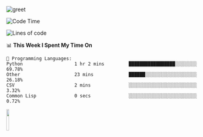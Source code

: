 ![greet](https://user-images.githubusercontent.com/44234583/146624354-9d461392-3676-4e7a-b12f-debc7319f53b.gif) 


<!--START_SECTION:waka-->
![Code Time](http://img.shields.io/badge/Code%20Time-397%20hrs%2048%20mins-blue)

![Lines of code](https://img.shields.io/badge/From%20Hello%20World%20I%27ve%20Written-443%20Thousand%20lines%20of%20code-blue)

📊 **This Week I Spent My Time On** 

```text
💬 Programming Languages: 
Python                   1 hr 2 mins         █████████████████░░░░░░░░   69.78% 
Other                    23 mins             ██████░░░░░░░░░░░░░░░░░░░   26.18% 
CSV                      2 mins              ░░░░░░░░░░░░░░░░░░░░░░░░░   3.32% 
Common Lisp              0 secs              ░░░░░░░░░░░░░░░░░░░░░░░░░   0.72%

```


<!--END_SECTION:waka-->
<img src="https://user-images.githubusercontent.com/44234583/191059235-95ebfce1-7fc7-4eee-baff-214d902e7c18.gif" width="12%"/>
